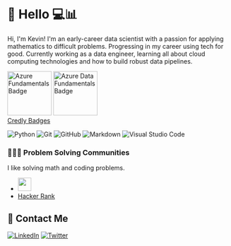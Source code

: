 # 👋 Hello  💻📊
Hi, I'm Kevin! I'm an early-career data scientist with a passion for applying mathematics to difficult problems. Progressing in my career using tech for good.
Currently working as a data engineer, learning all about cloud computing technologies and how to build robust data pipelines.

<img alt="Azure Fundamentals Badge" src="https://user-images.githubusercontent.com/7192837/186530516-3ebb5aea-6468-49d4-b9a8-584be5caf5af.png" width="100" height="100"> <img alt="Azure Data Fundamentals Badge" src="https://user-images.githubusercontent.com/7192837/186531151-f816c162-fb9d-4b77-a73b-534e06a41f75.png" width="100" height="100">  
[Credly Badges](https://www.credly.com/users/kevin-weatherwalks)


![Python](https://img.shields.io/badge/-Python-333333?style=flat&logo=python) 
![Git](https://img.shields.io/badge/-Git-333333?style=flat&logo=git)
![GitHub](https://img.shields.io/badge/-GitHub-333333?style=flat&logo=github)
![Markdown](https://img.shields.io/badge/-Markdown-333333?style=flat&logo=markdown)
![Visual Studio Code](https://img.shields.io/badge/-Visual%20Studio%20Code-333333?style=flat&logo=visual-studio-code&logoColor=007ACC)


### 👨🏻‍💻 Problem Solving Communities
I like solving math and coding problems.
- <img src="https://projecteuler.net/profile/KWeatherwalks.png" height=30px>   
- [Hacker Rank](https://www.hackerrank.com/kevin_weatherwal)

## 📳 Contact Me

<p align="left">
<a href="https://www.linkedin.com/in/kevin-weatherwalks/"><img alt="LinkedIn" src="https://img.shields.io/badge/LinkedIn-Kevin%20Weatherwalks-blue?style=flat-square&logo=linkedin"></a>
<a href="https://twitter.com/kweatherwalks"><img alt="Twitter" src="https://img.shields.io/badge/Twitter-kweatherwalks-blue?style=flat-square&logo=twitter"></a>
<!-- <a href="mailto:kevin.weatherwalks@gmail.com"><img alt="Email" src="https://img.shields.io/badge/Email-kevin.weatherwalks@gmail.com-blue?style=flat-square&logo=gmail"></a> -->
</p>

<!--
Coding icons https://shields.io/
- 💻 &nbsp;
  ![Python](https://img.shields.io/badge/-Python-333333?style=flat&logo=python)
- 🌐 &nbsp;
  ![HTML5](https://img.shields.io/badge/-HTML5-333333?style=flat&logo=HTML5)
  ![CSS](https://img.shields.io/badge/-CSS-333333?style=flat&logo=CSS3&logoColor=1572B6)
  ![Bootstrap](https://img.shields.io/badge/-Bootstrap-333333?style=flat&logo=bootstrap&logoColor=563D7C)
- 🛢 &nbsp;
  ![MySQL](https://img.shields.io/badge/-MySQL-333333?style=flat&logo=mysql)
  ![MongoDB](https://img.shields.io/badge/-MongoDB-333333?style=flat&logo=mongodb)
- ⚙️ &nbsp;
  ![Git](https://img.shields.io/badge/-Git-333333?style=flat&logo=git)
  ![GitHub](https://img.shields.io/badge/-GitHub-333333?style=flat&logo=github)
  ![Markdown](https://img.shields.io/badge/-Markdown-333333?style=flat&logo=markdown)
- 🔧 &nbsp;
  ![Visual Studio Code](https://img.shields.io/badge/-Visual%20Studio%20Code-333333?style=flat&logo=visual-studio-code&logoColor=007ACC)


Reach me on  
**Twitter** [@kweatherwalks](https://twitter.com/kweatherwalks)  
**LinkedIn** [kevin-weatherwalks](https://www.linkedin.com/in/kevin-weatherwalks/)

**KWeatherwalks/KWeatherwalks** is a ✨ _special_ ✨ repository because its `README.md` (this file) appears on your GitHub profile.

Here are some ideas to get you started:

- 🔭 I’m currently working on ...
- 🌱 I’m currently learning ...
- 👯 I’m looking to collaborate on ...
- 🤔 I’m looking for help with ...
- 💬 Ask me about ...
- 📫 How to reach me: ...
- 😄 Pronouns: ...
- ⚡ Fun fact: ...
-->
